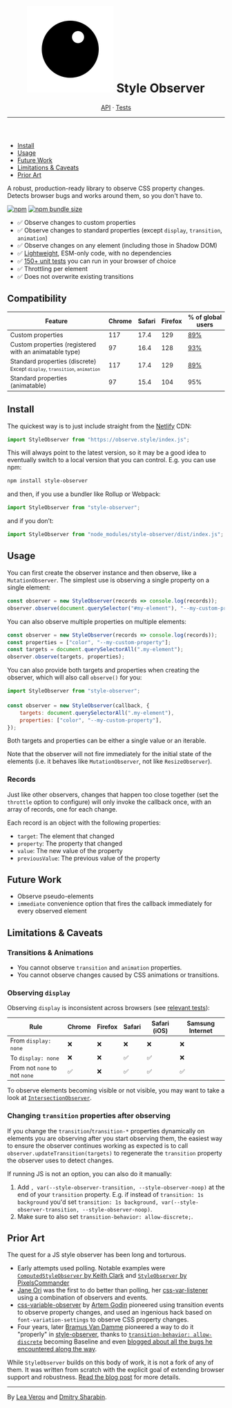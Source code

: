 <header class="wa-split">

# <img src="assets/logo.svg" class="logo"> Style <span>Observer</span>

<nav>
	<a href="/api">API</a>
	<span class="readme-only">·</span>
	<a href="/tests">Tests</a>
	<a href="https://github.com/leaverou/style-observer" target="_blank">
		<i class="fab fa-github"></i>
	</a>
	<hr class="readme-only" />
</nav>

</header>
<div class="page">
<aside>

- [Install](#install)
- [Usage](#usage)
- [Future Work](#future-work)
- [Limitations & Caveats](#limitations-%26-caveats)
- [Prior Art](#prior-art)

</aside>
<main>

<p class="blurb">
A robust, production-ready library to observe CSS property changes.
Detects browser bugs and works around them, so you don't have to.
</p>

[![npm](https://img.shields.io/npm/v/style-observer)](https://www.npmjs.com/package/style-observer)
[![npm bundle size](https://img.shields.io/bundlephobia/minzip/style-observer)](https://bundlephobia.com/package/style-observer)

- <span>✅</span> Observe changes to custom properties
- <span>✅</span> Observe changes to standard properties (except `display`, `transition`, `animation`)
- <span>✅</span> Observe changes on any element (including those in Shadow DOM)
- <span>✅</span> [Lightweight](https://bundlephobia.com/package/style-observer), ESM-only code, with no dependencies
- <span>✅</span> [150+ unit tests](tests) you can run in your browser of choice
- <span>✅</span> Throttling per element
- <span>✅</span> Does not overwrite existing transitions

## Compatibility

<div class="scrollable">
<table>
<thead>
<tr>
	<th>Feature</th>
	<th><i class="fab fa-chrome"></i> Chrome</th>
	<th><i class="fab fa-safari"></i> Safari</th>
	<th><i class="fab fa-firefox"></i> Firefox</th>
	<th>% of global users</th>
</tr>
</thead>
<tbody>
<tr>
	<td>Custom properties</td>
	<td>117</td>
	<td>17.4</td>
	<td>129</td>
	<td><a href="https://caniuse.com/mdn-css_properties_transition-behavior">89%</a></td>
</tr>
<tr>
	<td>Custom properties (registered with an animatable type)</td>
	<td>97</td>
	<td>16.4</td>
	<td>128</td>
	<td><a href="https://caniuse.com/mdn-api_css_registerproperty_static">93%</a></td>
</tr>
<tr>
	<td>Standard properties (discrete)
	<br><small class="compat wa-caption-s">Except <code>display</code>, <code>transition</code>, <code>animation</code></small>
	</td>
	<td>117</td>
	<td>17.4</td>
	<td>129</td>
	<td><a href="https://caniuse.com/mdn-css_properties_transition-behavior">89%</a></td>
</tr>
<tr>
	<td>Standard properties (animatable)</td>
	<td>97</td>
	<td>15.4</td>
	<td>104</td>
	<td>95%</td>
</tr>
</tbody>
</table>
</div>

## Install

The quickest way is to just include straight from the [Netlify](https://www.netlify.com/) CDN:

```js
import StyleObserver from "https://observe.style/index.js";
```

This will always point to the latest version, so it may be a good idea to eventually switch to a local version that you can control.
E.g. you can use npm:

```sh
npm install style-observer
```

and then, if you use a bundler like Rollup or Webpack:

```js
import StyleObserver from "style-observer";
```

and if you don’t:

```js
import StyleObserver from "node_modules/style-observer/dist/index.js";
```

## Usage

You can first create the observer instance and then observe, like a `MutationObserver`.
The simplest use is observing a single property on a single element:

```js
const observer = new StyleObserver(records => console.log(records));
observer.observe(document.querySelector("#my-element"), "--my-custom-property");
```

You can also observe multiple properties on multiple elements:

```js
const observer = new StyleObserver(records => console.log(records));
const properties = ["color", "--my-custom-property"];
const targets = document.querySelectorAll(".my-element");
observer.observe(targets, properties);
```

You can also provide both targets and properties when creating the observer,
which will also call `observe()` for you:

```js
import StyleObserver from "style-observer";

const observer = new StyleObserver(callback, {
	targets: document.querySelectorAll(".my-element"),
	properties: ["color", "--my-custom-property"],
});
```

Both targets and properties can be either a single value or an iterable.

Note that the observer will not fire immediately for the initial state of the elements (i.e. it behaves like `MutationObserver`, not like `ResizeObserver`).

### Records

Just like other observers, changes that happen too close together (set the `throttle` option to configure) will only invoke the callback once,
with an array of records, one for each change.

Each record is an object with the following properties:
- `target`: The element that changed
- `property`: The property that changed
- `value`: The new value of the property
- `previousValue`: The previous value of the property

## Future Work

- Observe pseudo-elements
- `immediate` convenience option that fires the callback immediately for every observed element

## Limitations & Caveats

### Transitions & Animations

- You cannot observe `transition` and `animation` properties.
- You cannot observe changes caused by CSS animations or transitions.

### Observing `display`

Observing `display` is inconsistent across browsers (see [relevant tests](tests/?test=display)):

<div class="scrollable">

| Rule | Chrome | Firefox | Safari | Safari (iOS) | Samsung Internet |
| --- | --- | --- | --- | --- | --- |
| From `display: none` | ❌ | ❌ | ❌ | ❌ | ❌ |
| To `display: none` | ❌ | ❌ | ✅ | ✅ | ❌ |
| From not `none` to not `none` |  ✅ | ❌ | ✅ | ✅ | ✅ |

</div>

To observe elements becoming visible or not visible, you may want to take a look at [`IntersectionObserver`](https://developer.mozilla.org/en-US/docs/Web/API/Intersection_Observer_API).

### Changing `transition` properties after observing

If you change the `transition`/`transition-*` properties dynamically on elements you are observing after you start observing them,
the easiest way to ensure the observer continues working as expected is to call `observer.updateTransition(targets)` to regenerate the `transition` property the observer uses to detect changes.

If running JS is not an option, you can also do it manually:
1. Add `, var(--style-observer-transition, --style-observer-noop)` at the end of your `transition` property.
E.g. if instead of `transition: 1s background` you'd set `transition: 1s background, var(--style-observer-transition, --style-observer-noop)`.
2. Make sure to also set `transition-behavior: allow-discrete;`.

## Prior Art

The quest for a JS style observer has been long and torturous.

- Early attempts used polling. Notable examples were [`ComputedStyleObserver` by Keith Clark](https://github.com/keithclark/ComputedStyleObserver)
and [`StyleObserver` by PixelsCommander](https://github.com/PixelsCommander/StyleObserver)
- [Jane Ori](https://propjockey.io) was the first to do better than polling, her [css-var-listener](https://github.com/propjockey/css-var-listener) using a combination of observers and events.
- [css-variable-observer](https://github.com/fluorumlabs/css-variable-observer) by [Artem Godin](https://github.com/fluorumlabs) pioneered using transition events to observe property changes, and used an ingenious hack based on `font-variation-settings` to observe CSS property changes.
- Four years, later [Bramus Van Damme](https://github.com/bramus) pioneered a way to do it "properly" in [style-observer](https://github.com/bramus/style-observer),
thanks to [`transition-behavior: allow-discrete`](https://caniuse.com/mdn-css_properties_transition-behavior) becoming Baseline and even [blogged about all the bugs he encountered along the way](https://www.bram.us/2024/08/31/introducing-bramus-style-observer-a-mutationobserver-for-css/).

While `StyleObserver` builds on this body of work, it is not a fork of any of them.
It was written from scratch with the explicit goal of extending browser support and robustness.
[Read the blog post](https://lea.verou.me/2025/style-observer/) for more details.

</main>
</div>
<footer>
<hr class="readme-only" />

By [Lea Verou](https://lea.verou.me/) and [Dmitry Sharabin](https://d12n.me/).
</footer>

